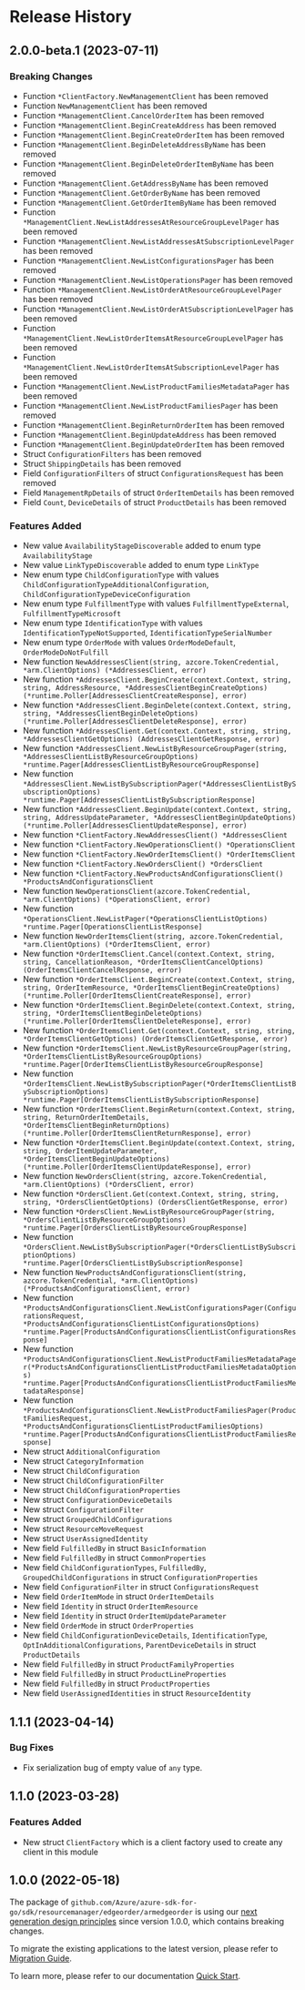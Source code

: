 # Release History

## 2.0.0-beta.1 (2023-07-11)
### Breaking Changes

- Function `*ClientFactory.NewManagementClient` has been removed
- Function `NewManagementClient` has been removed
- Function `*ManagementClient.CancelOrderItem` has been removed
- Function `*ManagementClient.BeginCreateAddress` has been removed
- Function `*ManagementClient.BeginCreateOrderItem` has been removed
- Function `*ManagementClient.BeginDeleteAddressByName` has been removed
- Function `*ManagementClient.BeginDeleteOrderItemByName` has been removed
- Function `*ManagementClient.GetAddressByName` has been removed
- Function `*ManagementClient.GetOrderByName` has been removed
- Function `*ManagementClient.GetOrderItemByName` has been removed
- Function `*ManagementClient.NewListAddressesAtResourceGroupLevelPager` has been removed
- Function `*ManagementClient.NewListAddressesAtSubscriptionLevelPager` has been removed
- Function `*ManagementClient.NewListConfigurationsPager` has been removed
- Function `*ManagementClient.NewListOperationsPager` has been removed
- Function `*ManagementClient.NewListOrderAtResourceGroupLevelPager` has been removed
- Function `*ManagementClient.NewListOrderAtSubscriptionLevelPager` has been removed
- Function `*ManagementClient.NewListOrderItemsAtResourceGroupLevelPager` has been removed
- Function `*ManagementClient.NewListOrderItemsAtSubscriptionLevelPager` has been removed
- Function `*ManagementClient.NewListProductFamiliesMetadataPager` has been removed
- Function `*ManagementClient.NewListProductFamiliesPager` has been removed
- Function `*ManagementClient.BeginReturnOrderItem` has been removed
- Function `*ManagementClient.BeginUpdateAddress` has been removed
- Function `*ManagementClient.BeginUpdateOrderItem` has been removed
- Struct `ConfigurationFilters` has been removed
- Struct `ShippingDetails` has been removed
- Field `ConfigurationFilters` of struct `ConfigurationsRequest` has been removed
- Field `ManagementRpDetails` of struct `OrderItemDetails` has been removed
- Field `Count`, `DeviceDetails` of struct `ProductDetails` has been removed

### Features Added

- New value `AvailabilityStageDiscoverable` added to enum type `AvailabilityStage`
- New value `LinkTypeDiscoverable` added to enum type `LinkType`
- New enum type `ChildConfigurationType` with values `ChildConfigurationTypeAdditionalConfiguration`, `ChildConfigurationTypeDeviceConfiguration`
- New enum type `FulfillmentType` with values `FulfillmentTypeExternal`, `FulfillmentTypeMicrosoft`
- New enum type `IdentificationType` with values `IdentificationTypeNotSupported`, `IdentificationTypeSerialNumber`
- New enum type `OrderMode` with values `OrderModeDefault`, `OrderModeDoNotFulfill`
- New function `NewAddressesClient(string, azcore.TokenCredential, *arm.ClientOptions) (*AddressesClient, error)`
- New function `*AddressesClient.BeginCreate(context.Context, string, string, AddressResource, *AddressesClientBeginCreateOptions) (*runtime.Poller[AddressesClientCreateResponse], error)`
- New function `*AddressesClient.BeginDelete(context.Context, string, string, *AddressesClientBeginDeleteOptions) (*runtime.Poller[AddressesClientDeleteResponse], error)`
- New function `*AddressesClient.Get(context.Context, string, string, *AddressesClientGetOptions) (AddressesClientGetResponse, error)`
- New function `*AddressesClient.NewListByResourceGroupPager(string, *AddressesClientListByResourceGroupOptions) *runtime.Pager[AddressesClientListByResourceGroupResponse]`
- New function `*AddressesClient.NewListBySubscriptionPager(*AddressesClientListBySubscriptionOptions) *runtime.Pager[AddressesClientListBySubscriptionResponse]`
- New function `*AddressesClient.BeginUpdate(context.Context, string, string, AddressUpdateParameter, *AddressesClientBeginUpdateOptions) (*runtime.Poller[AddressesClientUpdateResponse], error)`
- New function `*ClientFactory.NewAddressesClient() *AddressesClient`
- New function `*ClientFactory.NewOperationsClient() *OperationsClient`
- New function `*ClientFactory.NewOrderItemsClient() *OrderItemsClient`
- New function `*ClientFactory.NewOrdersClient() *OrdersClient`
- New function `*ClientFactory.NewProductsAndConfigurationsClient() *ProductsAndConfigurationsClient`
- New function `NewOperationsClient(azcore.TokenCredential, *arm.ClientOptions) (*OperationsClient, error)`
- New function `*OperationsClient.NewListPager(*OperationsClientListOptions) *runtime.Pager[OperationsClientListResponse]`
- New function `NewOrderItemsClient(string, azcore.TokenCredential, *arm.ClientOptions) (*OrderItemsClient, error)`
- New function `*OrderItemsClient.Cancel(context.Context, string, string, CancellationReason, *OrderItemsClientCancelOptions) (OrderItemsClientCancelResponse, error)`
- New function `*OrderItemsClient.BeginCreate(context.Context, string, string, OrderItemResource, *OrderItemsClientBeginCreateOptions) (*runtime.Poller[OrderItemsClientCreateResponse], error)`
- New function `*OrderItemsClient.BeginDelete(context.Context, string, string, *OrderItemsClientBeginDeleteOptions) (*runtime.Poller[OrderItemsClientDeleteResponse], error)`
- New function `*OrderItemsClient.Get(context.Context, string, string, *OrderItemsClientGetOptions) (OrderItemsClientGetResponse, error)`
- New function `*OrderItemsClient.NewListByResourceGroupPager(string, *OrderItemsClientListByResourceGroupOptions) *runtime.Pager[OrderItemsClientListByResourceGroupResponse]`
- New function `*OrderItemsClient.NewListBySubscriptionPager(*OrderItemsClientListBySubscriptionOptions) *runtime.Pager[OrderItemsClientListBySubscriptionResponse]`
- New function `*OrderItemsClient.BeginReturn(context.Context, string, string, ReturnOrderItemDetails, *OrderItemsClientBeginReturnOptions) (*runtime.Poller[OrderItemsClientReturnResponse], error)`
- New function `*OrderItemsClient.BeginUpdate(context.Context, string, string, OrderItemUpdateParameter, *OrderItemsClientBeginUpdateOptions) (*runtime.Poller[OrderItemsClientUpdateResponse], error)`
- New function `NewOrdersClient(string, azcore.TokenCredential, *arm.ClientOptions) (*OrdersClient, error)`
- New function `*OrdersClient.Get(context.Context, string, string, string, *OrdersClientGetOptions) (OrdersClientGetResponse, error)`
- New function `*OrdersClient.NewListByResourceGroupPager(string, *OrdersClientListByResourceGroupOptions) *runtime.Pager[OrdersClientListByResourceGroupResponse]`
- New function `*OrdersClient.NewListBySubscriptionPager(*OrdersClientListBySubscriptionOptions) *runtime.Pager[OrdersClientListBySubscriptionResponse]`
- New function `NewProductsAndConfigurationsClient(string, azcore.TokenCredential, *arm.ClientOptions) (*ProductsAndConfigurationsClient, error)`
- New function `*ProductsAndConfigurationsClient.NewListConfigurationsPager(ConfigurationsRequest, *ProductsAndConfigurationsClientListConfigurationsOptions) *runtime.Pager[ProductsAndConfigurationsClientListConfigurationsResponse]`
- New function `*ProductsAndConfigurationsClient.NewListProductFamiliesMetadataPager(*ProductsAndConfigurationsClientListProductFamiliesMetadataOptions) *runtime.Pager[ProductsAndConfigurationsClientListProductFamiliesMetadataResponse]`
- New function `*ProductsAndConfigurationsClient.NewListProductFamiliesPager(ProductFamiliesRequest, *ProductsAndConfigurationsClientListProductFamiliesOptions) *runtime.Pager[ProductsAndConfigurationsClientListProductFamiliesResponse]`
- New struct `AdditionalConfiguration`
- New struct `CategoryInformation`
- New struct `ChildConfiguration`
- New struct `ChildConfigurationFilter`
- New struct `ChildConfigurationProperties`
- New struct `ConfigurationDeviceDetails`
- New struct `ConfigurationFilter`
- New struct `GroupedChildConfigurations`
- New struct `ResourceMoveRequest`
- New struct `UserAssignedIdentity`
- New field `FulfilledBy` in struct `BasicInformation`
- New field `FulfilledBy` in struct `CommonProperties`
- New field `ChildConfigurationTypes`, `FulfilledBy`, `GroupedChildConfigurations` in struct `ConfigurationProperties`
- New field `ConfigurationFilter` in struct `ConfigurationsRequest`
- New field `OrderItemMode` in struct `OrderItemDetails`
- New field `Identity` in struct `OrderItemResource`
- New field `Identity` in struct `OrderItemUpdateParameter`
- New field `OrderMode` in struct `OrderProperties`
- New field `ChildConfigurationDeviceDetails`, `IdentificationType`, `OptInAdditionalConfigurations`, `ParentDeviceDetails` in struct `ProductDetails`
- New field `FulfilledBy` in struct `ProductFamilyProperties`
- New field `FulfilledBy` in struct `ProductLineProperties`
- New field `FulfilledBy` in struct `ProductProperties`
- New field `UserAssignedIdentities` in struct `ResourceIdentity`


## 1.1.1 (2023-04-14)
### Bug Fixes

- Fix serialization bug of empty value of `any` type.


## 1.1.0 (2023-03-28)
### Features Added

- New struct `ClientFactory` which is a client factory used to create any client in this module


## 1.0.0 (2022-05-18)

The package of `github.com/Azure/azure-sdk-for-go/sdk/resourcemanager/edgeorder/armedgeorder` is using our [next generation design principles](https://azure.github.io/azure-sdk/general_introduction.html) since version 1.0.0, which contains breaking changes.

To migrate the existing applications to the latest version, please refer to [Migration Guide](https://aka.ms/azsdk/go/mgmt/migration).

To learn more, please refer to our documentation [Quick Start](https://aka.ms/azsdk/go/mgmt).